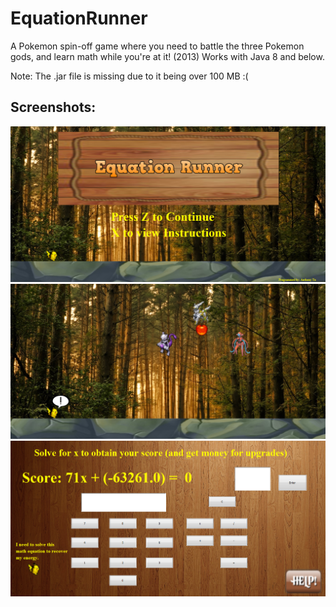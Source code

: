 # EquationRunner
A Pokemon spin-off game where you need to battle the three Pokemon gods, and learn math while you're at it! (2013)
Works with Java 8 and below.

Note: The .jar file is missing due to it being over 100 MB :(

## Screenshots:

![Screenshot 1](screenshot1.png?raw=true "Screenshot 1")
![Screenshot 2](screenshot2.png?raw=true "Screenshot 2")
![Screenshot 3](screenshot3.png?raw=true "Screenshot 3")
